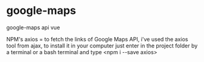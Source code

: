 # google-maps
 google-maps api vue

NPM's
axios = to fetch the links of Google Maps API, i've used the axios tool from ajax, to install it in your computer just enter in the project folder by a terminal or a bash terminal and type <npm i --save axios> 
